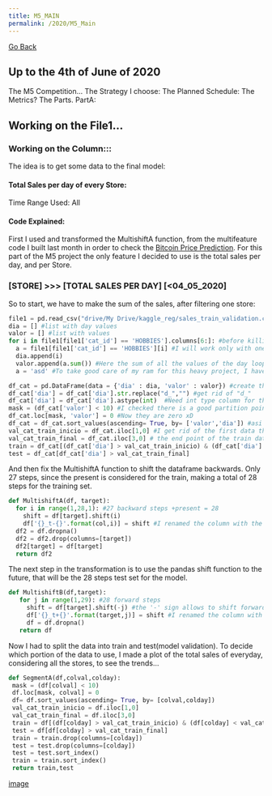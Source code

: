 ```yaml
---
title: M5_MAIN
permalink: /2020/M5_Main
---
```

[Go Back](https://paulb86uk.github.io/PP_ART.github.io/)

## Up to the 4th of June of 2020

The M5 Competition...
The Strategy I choose:
The Planned Schedule:
The Metrics?
The Parts.
PartA: 
## Working on the File1...
### Working on the Column:::

The idea is to get some data to the final model:
#### Total Sales per day of every Store: 
Time Range Used: All

#### Code Explained:
First I used and transformed the MultishiftA function, from the multifeature code I built last month in order to check the [Bitcoin Price Prediction](https://medium.com/@PP_ART/time-series-forecasting-neural-networks-2ecd302a3e02). For this part of the M5 project the only feature I decided to use is the total sales per day, and per Store.

### [STORE] >>> [TOTAL SALES PER DAY]  [<04_05_2020]

So to start, we have to make the sum of the sales, after filtering one store:
```python
file1 = pd.read_csv("drive/My Drive/kaggle_reg/sales_train_validation.csv") #LOAD DATAFRAME
dia = [] #list with day values
valor = [] #list with values
for i in file1[file1['cat_id'] == 'HOBBIES'].columns[6:]: #before killing my small RAM(accept donations xD)
  a = file1[file1['cat_id'] == 'HOBBIES'][i] #I will work only with one category to verify all is working good
  dia.append(i)
  valor.append(a.sum()) #Here the sum of all the values of the day looped
  a = 'asd' #To take good care of my ram for this heavy project, I have to step on every asigned function to reduce size.

df_cat = pd.DataFrame(data = {'dia' : dia, 'valor' : valor}) #create the dataframe
df_cat['dia'] = df_cat['dia'].str.replace("d_","") #get rid of "d_"
df_cat['dia'] = df_cat['dia'].astype(int)  #Need int type column for the next steps.
mask = (df_cat['valor'] < 10) #I checked there is a good partition point on values close to Zero
df_cat.loc[mask, 'valor'] = 0 #Now they are zero xD
df_cat = df_cat.sort_values(ascending= True, by= ['valor','dia']) #asi asigno bien los cortes #ahora cada posicion indicado el valor que quiero.#This way I can order by value, and also by time, to be sure I made the correct splits.
val_cat_train_inicio = df_cat.iloc[1,0] #I get rid of the first data that not make sense, and make the start point for the train data
val_cat_train_final = df_cat.iloc[3,0] # the end point of the train data, and start of the test data
train = df_cat[(df_cat['dia'] > val_cat_train_inicio) & (df_cat['dia'] < val_cat_train_final)]
test = df_cat[df_cat['dia'] > val_cat_train_final] 
```

And then fix the MultishiftA function to shift the dataframe backwards. Only 27 steps, since the present is considered for the train, making a total of 28 steps for the training set.
```python
def MultishiftA(df, target):
  for i in range(1,28,1): #27 backward steps +present = 28
    shift = df[target].shift(i)
    df['{}_t-{}'.format(col,i)] = shift #I renamed the column with the '-' for the backward
  df2 = df.dropna() 
  df2 = df2.drop(columns=[target])
  df2[target] = df[target]
  return df2
 ```
 
 The next step in the transformation is to use the pandas shift function to the future, that will be the 28 steps test set for the model.
 ```python
 def MultishiftB(df,target):
    for j in range(1,29): #28 forward steps
      shift = df[target].shift(-j) #the '-' sign allows to shift forward
      df['{}_t+{}'.format(target,j)] = shift #I renamed the column with the '+' for the forward
      df = df.dropna()
    return df
  ```
 Now I had to split the data into train and test(model validation). To decide which portion of the data to use, I made a plot of the total sales of everyday, considering all the stores, to see the trends...
 
 
 
 ```python
 def SegmentA(df,colval,colday):
  mask = (df[colval] < 10)
  df.loc[mask, colval] = 0
  df= df.sort_values(ascending= True, by= [colval,colday]) 
  val_cat_train_inicio = df.iloc[1,0]
  val_cat_train_final = df.iloc[3,0]
  train = df[(df[colday] > val_cat_train_inicio) & (df[colday] < val_cat_train_final)]
  test = df[df[colday] > val_cat_train_final]
  train = train.drop(columns=[colday])
  test = test.drop(columns=[colday])
  test = test.sort_index()
  train = train.sort_index()
  return train,test
 ```
 
 [image](https://www.talkwalker.com/images/2020/blog-headers/image-analysis.png)
